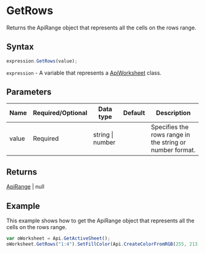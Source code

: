 # GetRows

Returns the ApiRange object that represents all the cells on the rows range.

## Syntax

```javascript
expression.GetRows(value);
```

`expression` - A variable that represents a [ApiWorksheet](../ApiWorksheet.md) class.

## Parameters

| **Name** | **Required/Optional** | **Data type** | **Default** | **Description** |
| ------------- | ------------- | ------------- | ------------- | ------------- |
| value | Required | string \| number |  | Specifies the rows range in the string or number format. |

## Returns

[ApiRange](../../ApiRange/ApiRange.md) \| null

## Example

This example shows how to get the ApiRange object that represents all the cells on the rows range.

```javascript
var oWorksheet = Api.GetActiveSheet();
oWorksheet.GetRows("1:4").SetFillColor(Api.CreateColorFromRGB(255, 213, 191));
```
